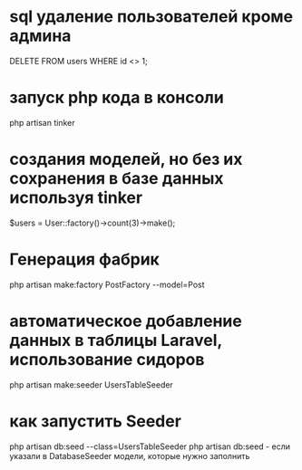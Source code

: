 # sql удаление пользователей кроме админа
DELETE FROM users WHERE id <> 1;

# запуск php кода в консоли
php artisan tinker

# создания моделей, но без их сохранения в базе данных используя tinker
$users = User::factory()->count(3)->make();

# Генерация фабрик
php artisan make:factory PostFactory --model=Post

# автоматическое добавление данных в таблицы Laravel, использование сидоров
php artisan make:seeder UsersTableSeeder

# как запустить Seeder
php artisan db:seed --class=UsersTableSeeder
php artisan db:seed - если указали в DatabaseSeeder модели, которые нужно заполнить
